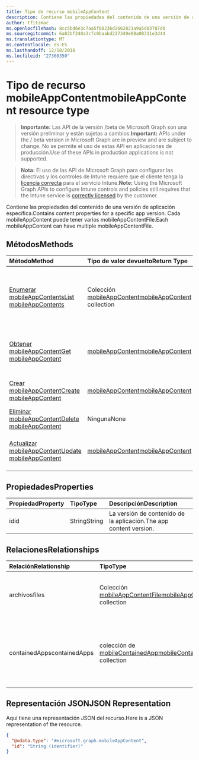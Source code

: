 ```yaml
---
title: Tipo de recurso mobileAppContent
description: Contiene las propiedades del contenido de una versión de aplicación específica. Cada mobileAppContent puede tener varios mobileAppContentFile.
author: tfitzmac
ms.openlocfilehash: 8cc5bd6e3c7aa5f08236d2662821a9a5d03707d0
ms.sourcegitcommit: 6a82bf240a3cfc0baabd227349e08a08311e3d44
ms.translationtype: MT
ms.contentlocale: es-ES
ms.lasthandoff: 12/18/2018
ms.locfileid: "27360350"
---
```

# <a name="mobileappcontent-resource-type"></a><span data-ttu-id="26906-104">Tipo de recurso mobileAppContent</span><span class="sxs-lookup"><span data-stu-id="26906-104">mobileAppContent resource type</span></span>

> <span data-ttu-id="26906-105">**Importante:** Las API de la versión /beta de Microsoft Graph son una versión preliminar y están sujetas a cambios.</span><span class="sxs-lookup"><span data-stu-id="26906-105">**Important:** APIs under the / beta version in Microsoft Graph are in preview and are subject to change.</span></span> <span data-ttu-id="26906-106">No se permite el uso de estas API en aplicaciones de producción.</span><span class="sxs-lookup"><span data-stu-id="26906-106">Use of these APIs in production applications is not supported.</span></span>

> <span data-ttu-id="26906-107">**Nota:** El uso de las API de Microsoft Graph para configurar las directivas y los controles de Intune requiere que el cliente tenga la [licencia correcta](https://go.microsoft.com/fwlink/?linkid=839381) para el servicio Intune.</span><span class="sxs-lookup"><span data-stu-id="26906-107">**Note:** Using the Microsoft Graph APIs to configure Intune controls and policies still requires that the Intune service is [correctly licensed](https://go.microsoft.com/fwlink/?linkid=839381) by the customer.</span></span>

<span data-ttu-id="26906-108">Contiene las propiedades del contenido de una versión de aplicación específica.</span><span class="sxs-lookup"><span data-stu-id="26906-108">Contains content properties for a specific app version.</span></span> <span data-ttu-id="26906-109">Cada mobileAppContent puede tener varios mobileAppContentFile.</span><span class="sxs-lookup"><span data-stu-id="26906-109">Each mobileAppContent can have multiple mobileAppContentFile.</span></span>
## <a name="methods"></a><span data-ttu-id="26906-110">Métodos</span><span class="sxs-lookup"><span data-stu-id="26906-110">Methods</span></span>
|<span data-ttu-id="26906-111">Método</span><span class="sxs-lookup"><span data-stu-id="26906-111">Method</span></span>|<span data-ttu-id="26906-112">Tipo de valor devuelto</span><span class="sxs-lookup"><span data-stu-id="26906-112">Return Type</span></span>|<span data-ttu-id="26906-113">Descripción</span><span class="sxs-lookup"><span data-stu-id="26906-113">Description</span></span>|
|:---|:---|:---|
|[<span data-ttu-id="26906-114">Enumerar mobileAppContents</span><span class="sxs-lookup"><span data-stu-id="26906-114">List mobileAppContents</span></span>](../api/intune-apps-mobileappcontent-list.md)|<span data-ttu-id="26906-115">Colección [mobileAppContent](../resources/intune-apps-mobileappcontent.md)</span><span class="sxs-lookup"><span data-stu-id="26906-115">[mobileAppContent](../resources/intune-apps-mobileappcontent.md) collection</span></span>|<span data-ttu-id="26906-116">Enumere las propiedades y las relaciones de los objetos [mobileAppContent](../resources/intune-apps-mobileappcontent.md).</span><span class="sxs-lookup"><span data-stu-id="26906-116">List properties and relationships of the [mobileAppContent](../resources/intune-apps-mobileappcontent.md) objects.</span></span>|
|[<span data-ttu-id="26906-117">Obtener mobileAppContent</span><span class="sxs-lookup"><span data-stu-id="26906-117">Get mobileAppContent</span></span>](../api/intune-apps-mobileappcontent-get.md)|[<span data-ttu-id="26906-118">mobileAppContent</span><span class="sxs-lookup"><span data-stu-id="26906-118">mobileAppContent</span></span>](../resources/intune-apps-mobileappcontent.md)|<span data-ttu-id="26906-119">Lea las propiedades y las relaciones del objeto [mobileAppContent](../resources/intune-apps-mobileappcontent.md).</span><span class="sxs-lookup"><span data-stu-id="26906-119">Read properties and relationships of the [mobileAppContent](../resources/intune-apps-mobileappcontent.md) object.</span></span>|
|[<span data-ttu-id="26906-120">Crear mobileAppContent</span><span class="sxs-lookup"><span data-stu-id="26906-120">Create mobileAppContent</span></span>](../api/intune-apps-mobileappcontent-create.md)|[<span data-ttu-id="26906-121">mobileAppContent</span><span class="sxs-lookup"><span data-stu-id="26906-121">mobileAppContent</span></span>](../resources/intune-apps-mobileappcontent.md)|<span data-ttu-id="26906-122">Cree un objeto [mobileAppContent](../resources/intune-apps-mobileappcontent.md).</span><span class="sxs-lookup"><span data-stu-id="26906-122">Create a new [mobileAppContent](../resources/intune-apps-mobileappcontent.md) object.</span></span>|
|[<span data-ttu-id="26906-123">Eliminar mobileAppContent</span><span class="sxs-lookup"><span data-stu-id="26906-123">Delete mobileAppContent</span></span>](../api/intune-apps-mobileappcontent-delete.md)|<span data-ttu-id="26906-124">Ninguna</span><span class="sxs-lookup"><span data-stu-id="26906-124">None</span></span>|<span data-ttu-id="26906-125">Elimina un [mobileAppContent](../resources/intune-apps-mobileappcontent.md)</span><span class="sxs-lookup"><span data-stu-id="26906-125">Deletes a [mobileAppContent](../resources/intune-apps-mobileappcontent.md).</span></span>|
|[<span data-ttu-id="26906-126">Actualizar mobileAppContent</span><span class="sxs-lookup"><span data-stu-id="26906-126">Update mobileAppContent</span></span>](../api/intune-apps-mobileappcontent-update.md)|[<span data-ttu-id="26906-127">mobileAppContent</span><span class="sxs-lookup"><span data-stu-id="26906-127">mobileAppContent</span></span>](../resources/intune-apps-mobileappcontent.md)|<span data-ttu-id="26906-128">Actualice las propiedades de un objeto [mobileAppContent](../resources/intune-apps-mobileappcontent.md).</span><span class="sxs-lookup"><span data-stu-id="26906-128">Update the properties of a [mobileAppContent](../resources/intune-apps-mobileappcontent.md) object.</span></span>|

## <a name="properties"></a><span data-ttu-id="26906-129">Propiedades</span><span class="sxs-lookup"><span data-stu-id="26906-129">Properties</span></span>
|<span data-ttu-id="26906-130">Propiedad</span><span class="sxs-lookup"><span data-stu-id="26906-130">Property</span></span>|<span data-ttu-id="26906-131">Tipo</span><span class="sxs-lookup"><span data-stu-id="26906-131">Type</span></span>|<span data-ttu-id="26906-132">Descripción</span><span class="sxs-lookup"><span data-stu-id="26906-132">Description</span></span>|
|:---|:---|:---|
|<span data-ttu-id="26906-133">id</span><span class="sxs-lookup"><span data-stu-id="26906-133">id</span></span>|<span data-ttu-id="26906-134">String</span><span class="sxs-lookup"><span data-stu-id="26906-134">String</span></span>|<span data-ttu-id="26906-135">La versión de contenido de la aplicación.</span><span class="sxs-lookup"><span data-stu-id="26906-135">The app content version.</span></span>|

## <a name="relationships"></a><span data-ttu-id="26906-136">Relaciones</span><span class="sxs-lookup"><span data-stu-id="26906-136">Relationships</span></span>
|<span data-ttu-id="26906-137">Relación</span><span class="sxs-lookup"><span data-stu-id="26906-137">Relationship</span></span>|<span data-ttu-id="26906-138">Tipo</span><span class="sxs-lookup"><span data-stu-id="26906-138">Type</span></span>|<span data-ttu-id="26906-139">Descripción</span><span class="sxs-lookup"><span data-stu-id="26906-139">Description</span></span>|
|:---|:---|:---|
|<span data-ttu-id="26906-140">archivos</span><span class="sxs-lookup"><span data-stu-id="26906-140">files</span></span>|<span data-ttu-id="26906-141">Colección [mobileAppContentFile](../resources/intune-apps-mobileappcontentfile.md)</span><span class="sxs-lookup"><span data-stu-id="26906-141">[mobileAppContentFile](../resources/intune-apps-mobileappcontentfile.md) collection</span></span>|<span data-ttu-id="26906-142">La lista de archivos de esta versión de contenido de la aplicación.</span><span class="sxs-lookup"><span data-stu-id="26906-142">The list of files for this app content version.</span></span>|
|<span data-ttu-id="26906-143">containedApps</span><span class="sxs-lookup"><span data-stu-id="26906-143">containedApps</span></span>|<span data-ttu-id="26906-144">colección de [mobileContainedApp](../resources/intune-apps-mobilecontainedapp.md)</span><span class="sxs-lookup"><span data-stu-id="26906-144">[mobileContainedApp](../resources/intune-apps-mobilecontainedapp.md) collection</span></span>|<span data-ttu-id="26906-145">La colección de aplicaciones de contenido en una MobileLobApp que actúa como un paquete.</span><span class="sxs-lookup"><span data-stu-id="26906-145">The collection of contained apps in a MobileLobApp acting as a package.</span></span>|

## <a name="json-representation"></a><span data-ttu-id="26906-146">Representación JSON</span><span class="sxs-lookup"><span data-stu-id="26906-146">JSON Representation</span></span>
<span data-ttu-id="26906-147">Aquí tiene una representación JSON del recurso.</span><span class="sxs-lookup"><span data-stu-id="26906-147">Here is a JSON representation of the resource.</span></span>
<!-- {
  "blockType": "resource",
  "keyProperty": "id",
  "@odata.type": "microsoft.graph.mobileAppContent"
}
-->
``` json
{
  "@odata.type": "#microsoft.graph.mobileAppContent",
  "id": "String (identifier)"
}
```





